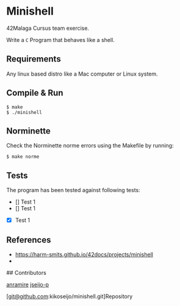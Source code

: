 
# Minishell

42Malaga Cursus team exercise.

Write a `C` Program that behaves like a shell.

## Requirements

Any linux based distro like a Mac computer or Linux system.

## Compile & Run

```
$ make
$ ./minishell
```

## Norminette

Check the Norminette norme errors using the Makefile by running:

```
$ make norme
```

## Tests

The program has been tested against following tests:

- [] Test 1
- [] Test 1
- [x] Test 1

## References

- https://harm-smits.github.io/42docs/projects/minishell
-

## Contributors

[anramire](https://profile.intra.42.fr/users/anramire)
[jseijo-p](https://profile.intra.42.fr/users/jseijo-p)

[git@github.com:kikoseijo/minishell.git]Repository
